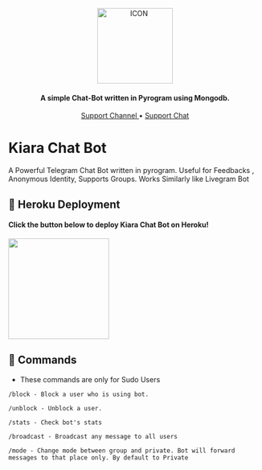 <p align="center"><img src="https://telegra.ph/file/131f9a2123cd50386f8ca.jpg" alt="ICON" width="150" height="150"/></p>

<h4 align="center">
    A simple Chat-Bot written in Pyrogram using Mongodb.
</h4>
<p align="center">
    <a href="https://t.me/Team_Bot_Update"> Support Channel </a> •
    <a href="https://t.me/Team_Bot_Support"> Support Chat </a> 
</p>
    

# Kiara Chat Bot
A Powerful Telegram Chat Bot written in pyrogram. Useful for Feedbacks , Anonymous Identity, Supports Groups. Works Similarly like Livegram Bot


## 🚀 Heroku Deployment

<h4>Click the button below to deploy Kiara Chat Bot on Heroku!</h4>    
<a href="https://dashboard.heroku.com/new?template=https://github.com/Team-Bot2/Kiara-ChatBot"><img src="https://img.shields.io/badge/Deploy%20To%20Heroku-blueviolet?style=for-the-badge&logo=heroku" width="200""/></a>


## 🔗 Commands

- These commands are only for Sudo Users
```
/block - Block a user who is using bot.

/unblock - Unblock a user.

/stats - Check bot's stats

/broadcast - Broadcast any message to all users 

/mode - Change mode between group and private. Bot will forward messages to that place only. By default to Private
```


